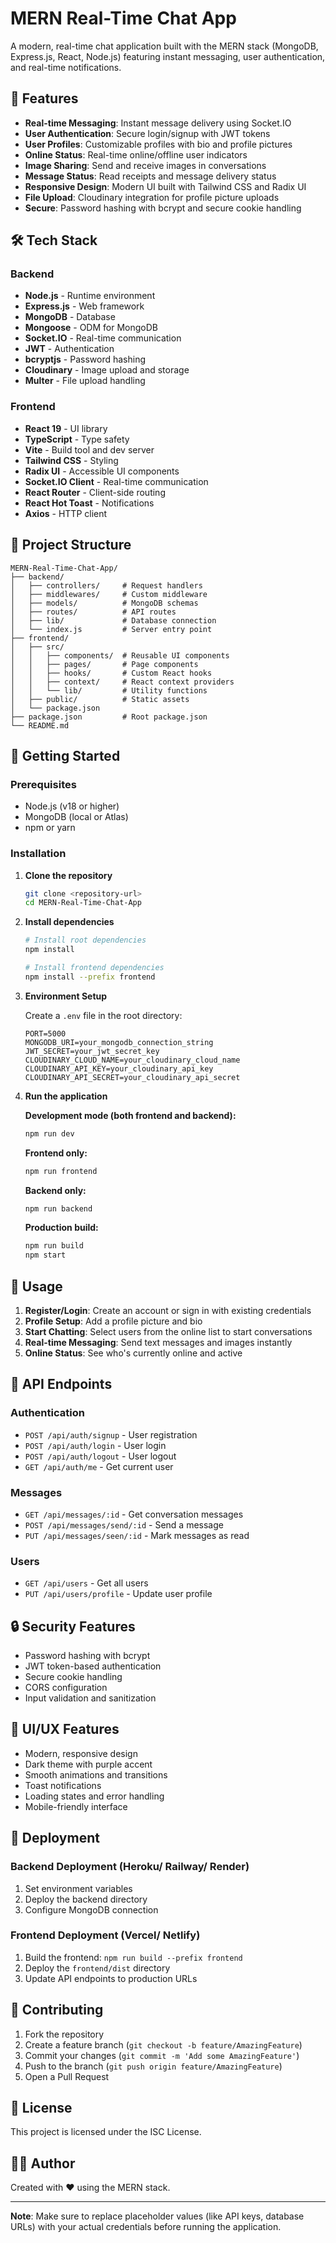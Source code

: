 # MERN Real-Time Chat App

A modern, real-time chat application built with the MERN stack (MongoDB, Express.js, React, Node.js) featuring instant messaging, user authentication, and real-time notifications.

## 🚀 Features

- **Real-time Messaging**: Instant message delivery using Socket.IO
- **User Authentication**: Secure login/signup with JWT tokens
- **User Profiles**: Customizable profiles with bio and profile pictures
- **Online Status**: Real-time online/offline user indicators
- **Image Sharing**: Send and receive images in conversations
- **Message Status**: Read receipts and message delivery status
- **Responsive Design**: Modern UI built with Tailwind CSS and Radix UI
- **File Upload**: Cloudinary integration for profile picture uploads
- **Secure**: Password hashing with bcrypt and secure cookie handling

## 🛠️ Tech Stack

### Backend
- **Node.js** - Runtime environment
- **Express.js** - Web framework
- **MongoDB** - Database
- **Mongoose** - ODM for MongoDB
- **Socket.IO** - Real-time communication
- **JWT** - Authentication
- **bcryptjs** - Password hashing
- **Cloudinary** - Image upload and storage
- **Multer** - File upload handling

### Frontend
- **React 19** - UI library
- **TypeScript** - Type safety
- **Vite** - Build tool and dev server
- **Tailwind CSS** - Styling
- **Radix UI** - Accessible UI components
- **Socket.IO Client** - Real-time communication
- **React Router** - Client-side routing
- **React Hot Toast** - Notifications
- **Axios** - HTTP client

## 📁 Project Structure

```
MERN-Real-Time-Chat-App/
├── backend/
│   ├── controllers/     # Request handlers
│   ├── middlewares/     # Custom middleware
│   ├── models/          # MongoDB schemas
│   ├── routes/          # API routes
│   ├── lib/             # Database connection
│   └── index.js         # Server entry point
├── frontend/
│   ├── src/
│   │   ├── components/  # Reusable UI components
│   │   ├── pages/       # Page components
│   │   ├── hooks/       # Custom React hooks
│   │   ├── context/     # React context providers
│   │   └── lib/         # Utility functions
│   ├── public/          # Static assets
│   └── package.json
├── package.json         # Root package.json
└── README.md
```

## 🚀 Getting Started

### Prerequisites

- Node.js (v18 or higher)
- MongoDB (local or Atlas)
- npm or yarn

### Installation

1. **Clone the repository**
   ```bash
   git clone <repository-url>
   cd MERN-Real-Time-Chat-App
   ```

2. **Install dependencies**
   ```bash
   # Install root dependencies
   npm install
   
   # Install frontend dependencies
   npm install --prefix frontend
   ```

3. **Environment Setup**

   Create a `.env` file in the root directory:
   ```env
   PORT=5000
   MONGODB_URI=your_mongodb_connection_string
   JWT_SECRET=your_jwt_secret_key
   CLOUDINARY_CLOUD_NAME=your_cloudinary_cloud_name
   CLOUDINARY_API_KEY=your_cloudinary_api_key
   CLOUDINARY_API_SECRET=your_cloudinary_api_secret
   ```

4. **Run the application**

   **Development mode (both frontend and backend):**
   ```bash
   npm run dev
   ```

   **Frontend only:**
   ```bash
   npm run frontend
   ```

   **Backend only:**
   ```bash
   npm run backend
   ```

   **Production build:**
   ```bash
   npm run build
   npm start
   ```

## 📱 Usage

1. **Register/Login**: Create an account or sign in with existing credentials
2. **Profile Setup**: Add a profile picture and bio
3. **Start Chatting**: Select users from the online list to start conversations
4. **Real-time Messaging**: Send text messages and images instantly
5. **Online Status**: See who's currently online and active

## 🔧 API Endpoints

### Authentication
- `POST /api/auth/signup` - User registration
- `POST /api/auth/login` - User login
- `POST /api/auth/logout` - User logout
- `GET /api/auth/me` - Get current user

### Messages
- `GET /api/messages/:id` - Get conversation messages
- `POST /api/messages/send/:id` - Send a message
- `PUT /api/messages/seen/:id` - Mark messages as read

### Users
- `GET /api/users` - Get all users
- `PUT /api/users/profile` - Update user profile

## 🔒 Security Features

- Password hashing with bcrypt
- JWT token-based authentication
- Secure cookie handling
- CORS configuration
- Input validation and sanitization

## 🎨 UI/UX Features

- Modern, responsive design
- Dark theme with purple accent
- Smooth animations and transitions
- Toast notifications
- Loading states and error handling
- Mobile-friendly interface

## 🚀 Deployment

### Backend Deployment (Heroku/ Railway/ Render)
1. Set environment variables
2. Deploy the backend directory
3. Configure MongoDB connection

### Frontend Deployment (Vercel/ Netlify)
1. Build the frontend: `npm run build --prefix frontend`
2. Deploy the `frontend/dist` directory
3. Update API endpoints to production URLs

## 🤝 Contributing

1. Fork the repository
2. Create a feature branch (`git checkout -b feature/AmazingFeature`)
3. Commit your changes (`git commit -m 'Add some AmazingFeature'`)
4. Push to the branch (`git push origin feature/AmazingFeature`)
5. Open a Pull Request

## 📝 License

This project is licensed under the ISC License.

## 👨‍💻 Author

Created with ❤️ using the MERN stack.

---

**Note**: Make sure to replace placeholder values (like API keys, database URLs) with your actual credentials before running the application.
